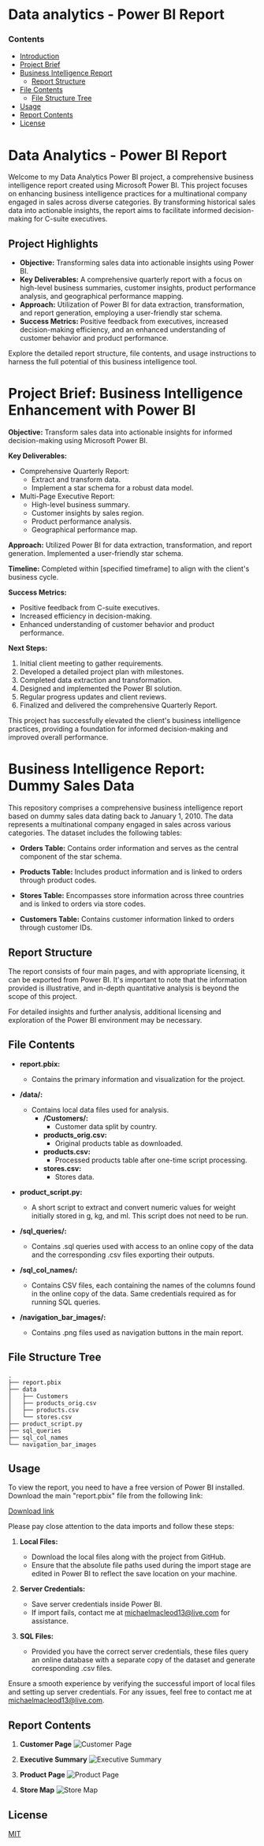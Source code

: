# Data analytics - Power BI Report

### Contents


- [Introduction](#introduction)
- [Project Brief](#project-brief-business-intelligence-enhancement-with-power-bi)
- [Business Intelligence Report](#business-intelligence-report-dummy-sales-data)
  - [Report Structure](#report-structure)
- [File Contents](#file-contents)
  - [File Structure Tree](#file-structure-tree)
- [Usage](#usage)
- [Report Contents](#report-contents)
- [License](#license)

# Data Analytics - Power BI Report

Welcome to my Data Analytics Power BI project, a comprehensive business intelligence report created using Microsoft Power BI. This project focuses on enhancing business intelligence practices for a multinational company engaged in sales across diverse categories. By transforming historical sales data into actionable insights, the report aims to facilitate informed decision-making for C-suite executives.

## Project Highlights

- **Objective:** Transforming sales data into actionable insights using Power BI.
- **Key Deliverables:** A comprehensive quarterly report with a focus on high-level business summaries, customer insights, product performance analysis, and geographical performance mapping.
- **Approach:** Utilization of Power BI for data extraction, transformation, and report generation, employing a user-friendly star schema.
- **Success Metrics:** Positive feedback from executives, increased decision-making efficiency, and an enhanced understanding of customer behavior and product performance.

Explore the detailed report structure, file contents, and usage instructions to harness the full potential of this business intelligence tool.

# Project Brief: Business Intelligence Enhancement with Power BI

**Objective:**
Transform sales data into actionable insights for informed decision-making using Microsoft Power BI.

**Key Deliverables:**
- Comprehensive Quarterly Report:
  - Extract and transform data.
  - Implement a star schema for a robust data model.
- Multi-Page Executive Report:
  - High-level business summary.
  - Customer insights by sales region.
  - Product performance analysis.
  - Geographical performance map.

**Approach:**
Utilized Power BI for data extraction, transformation, and report generation. Implemented a user-friendly star schema.

**Timeline:**
Completed within [specified timeframe] to align with the client's business cycle.

**Success Metrics:**
- Positive feedback from C-suite executives.
- Increased efficiency in decision-making.
- Enhanced understanding of customer behavior and product performance.

**Next Steps:**
1. Initial client meeting to gather requirements.
2. Developed a detailed project plan with milestones.
3. Completed data extraction and transformation.
4. Designed and implemented the Power BI solution.
5. Regular progress updates and client reviews.
6. Finalized and delivered the comprehensive Quarterly Report.

This project has successfully elevated the client's business intelligence practices, providing a foundation for informed decision-making and improved overall performance.


# Business Intelligence Report: Dummy Sales Data

This repository comprises a comprehensive business intelligence report based on dummy sales data dating back to January 1, 2010. The data represents a multinational company engaged in sales across various categories. The dataset includes the following tables:

- **Orders Table:**
  Contains order information and serves as the central component of the star schema.

- **Products Table:**
  Includes product information and is linked to orders through product codes.

- **Stores Table:**
  Encompasses store information across three countries and is linked to orders via store codes.

- **Customers Table:**
  Contains customer information linked to orders through customer IDs.

## Report Structure

The report consists of four main pages, and with appropriate licensing, it can be exported from Power BI. It's important to note that the information provided is illustrative, and in-depth quantitative analysis is beyond the scope of this project.

For detailed insights and further analysis, additional licensing and exploration of the Power BI environment may be necessary.

## File Contents

- **report.pbix:**
  - Contains the primary information and visualization for the project.

- **/data/:**
  - Contains local data files used for analysis.
    - **/Customers/:**
      - Customer data split by country.
    - **products_orig.csv:**
      - Original products table as downloaded.
    - **products.csv:**
      - Processed products table after one-time script processing.
    - **stores.csv:**
      - Stores data.

- **product_script.py:**
  - A short script to extract and convert numeric values for weight initially stored in g, kg, and ml. This script does not need to be run.

- **/sql_queries/:**
  - Contains .sql queries used with access to an online copy of the data and the corresponding .csv files exporting their outputs.

- **/sql_col_names/:**
  - Contains CSV files, each containing the names of the columns found in the online copy of the data. Same credentials required as for running SQL queries.

- **/navigation_bar_images/:**
  - Contains .png files used as navigation buttons in the main report.

## File Structure Tree

```
.
├── report.pbix
├── data
│   ├── Customers
│   ├── products_orig.csv
│   ├── products.csv
│   └── stores.csv
├── product_script.py
├── sql_queries
├── sql_col_names
└── navigation_bar_images
```
## Usage

To view the report, you need to have a free version of Power BI installed. Download the main "report.pbix" file from the following link:

[Download link](https://www.microsoft.com/store/productId/9NTXR16HNW1T?ocid=pdpshare)

Please pay close attention to the data imports and follow these steps:

1. **Local Files:**
   - Download the local files along with the project from GitHub.
   - Ensure that the absolute file paths used during the import stage are edited in Power BI to reflect the save location on your machine.

2. **Server Credentials:**
   - Save server credentials inside Power BI.
   - If import fails, contact me at michaelmacleod13@live.com for assistance.

3. **SQL Files:**
   - Provided you have the correct server credentials, these files query an online database with a separate copy of the dataset and generate corresponding .csv files.

Ensure a smooth experience by verifying the successful import of local files and setting up server credentials. For any issues, feel free to contact me at michaelmacleod13@live.com.

## Report Contents

1. **Customer Page**
   ![Customer Page](/screenshots/customer_page.png)

2. **Executive Summary**
   ![Executive Summary](/screenshots/exec_sum.png)

3. **Product Page**
   ![Product Page](/screenshots/product_page.png)

4. **Store Map**
   ![Store Map](/screenshots/store_map.png)


## License

[MIT](https://choosealicense.com/licenses/mit/)

